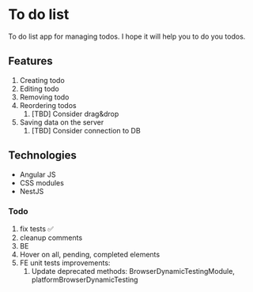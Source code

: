 # To do list

To do list app for managing todos.
I hope it will help you to do you todos.

## Features

1. Creating todo
2. Editing todo
3. Removing todo
4. Reordering todos
   1. [TBD] Consider drag&drop
5. Saving data on the server
   1. [TBD] Consider connection to DB

## Technologies

- Angular JS
- CSS modules
- NestJS

### Todo

1. fix tests ✅
2. cleanup comments
3. BE
4. Hover on all, pending, completed elements
5. FE unit tests improvements:
   1. Update deprecated methods: BrowserDynamicTestingModule, platformBrowserDynamicTesting
